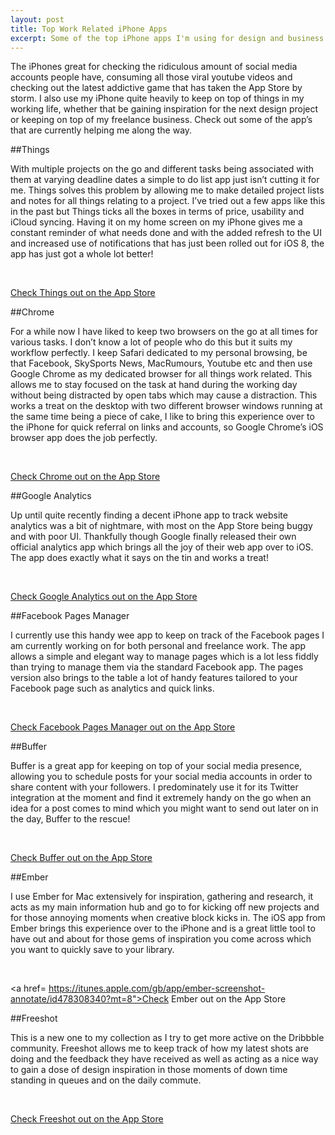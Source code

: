 ```yaml
---
layout: post
title: Top Work Related iPhone Apps
excerpt: Some of the top iPhone apps I'm using for design and business purposes.
---
```


The iPhones great for checking the ridiculous amount of social media accounts people have, consuming all those viral youtube videos and checking out the latest addictive game that has taken the App Store by storm. I also use my iPhone quite heavily to keep on top of things in my working life, whether that be gaining inspiration for the next design project or keeping on top of my freelance business. Check out some of the app’s that are currently helping me along the way.

##Things

With multiple projects on the go and different tasks being associated with them at varying deadline dates a simple to do list app just isn’t cutting it for me. Things solves this problem by allowing me to make detailed project lists and notes for all things relating to a project. I’ve tried out a few apps like this in the past but Things ticks all the boxes in terms of price, usability and iCloud syncing. Having it on my home screen on my iPhone gives me a constant reminder of what needs done and with the added refresh to the UI and increased use of notifications that has just been rolled out for iOS 8, the app has just got a whole lot better!

<figure class="half">
	<img src="/assets/imgs/oct14/things1.jpeg" alt="">
	<img src="/assets/imgs/oct14/things2.jpeg" alt="">
</figure>

<a href="https://itunes.apple.com/en/app/things/id284971781?mt=8">Check Things out on the App Store</a>

##Chrome

For a while now I have liked to keep two browsers on the go at all times for various tasks. I don’t know a lot of people who do this but it suits my workflow perfectly. I keep Safari dedicated to my personal browsing, be that Facebook, SkySports News, MacRumours, Youtube etc and then use Google Chrome as my dedicated browser for all things work related. This allows me to stay focused on the task at hand during the working day without being distracted by open tabs which may cause a distraction. This works a treat on the desktop with two different browser windows running at the same time being a piece of cake, I like to bring this experience over to the iPhone for quick referral on links and accounts, so Google Chrome’s iOS browser app does the job perfectly.


<figure class="half">
	<img src="/assets/imgs/oct14/chrome1.jpeg" alt="">
	<img src="/assets/imgs/oct14/chrome2.jpeg" alt="">
</figure>

<a href="https://itunes.apple.com/gb/app/chrome-web-browser-by-google/id535886823?mt=8">Check Chrome out on the App Store</a>

##Google Analytics

Up until quite recently finding a decent iPhone app to track website analytics was a bit of nightmare, with most on the App Store being buggy and with poor UI. Thankfully though Google finally released their own official analytics app which brings all the joy of their web app over to iOS. The app does exactly what it says on the tin and works a treat!

<figure class="half">
	<img src="/assets/imgs/oct14/analytics1.jpeg" alt="">
	<img src="/assets/imgs/oct14/analytics2.jpeg" alt="">
</figure>

<a href="https://itunes.apple.com/gb/app/google-analytics/id881599038?mt=8">Check Google Analytics out on the App Store</a>

##Facebook Pages Manager

I currently use this handy wee app to keep on track of the Facebook pages I am currently working on for both personal and freelance work. The app allows a simple and elegant way to manage pages which is a lot less fiddly than trying to manage them via the standard Facebook app. The pages version also brings to the table a lot of handy features tailored to your Facebook page such as analytics and quick links.

<figure class="half">
	<img src="/assets/imgs/oct14/pages1.jpeg" alt="">
	<img src="/assets/imgs/oct14/pages2.jpeg" alt="">
</figure>

<a href="https://itunes.apple.com/gb/app/facebook-pages-manager/id514643583?mt=8">Check Facebook Pages Manager out on the App Store</a>

##Buffer

Buffer is a great app for keeping on top of your social media presence, allowing you to schedule posts for your social media accounts in order to share content with your followers. I predominately use it for its Twitter integration at the moment and find it extremely handy on the go when an idea for a post comes to mind which you might want to send out later on in the day, Buffer to the rescue!

<figure class="half">
	<img src="/assets/imgs/oct14/buffer1.jpeg" alt="">
	<img src="/assets/imgs/oct14/buffer2.jpeg" alt="">
</figure>

<a href="https://itunes.apple.com/gb/app/buffer-for-social-media-twitter/id490474324?mt=8">Check Buffer out on the App Store</a>

##Ember

I use Ember for Mac extensively for inspiration, gathering and research, it acts as my main information hub and go to for kicking off new projects and for those annoying moments when creative block kicks in. The iOS app from Ember brings this experience over to the iPhone and is a great little tool to have out and about for those gems of inspiration you come across which you want to quickly save to your library.

<figure class="half">
	<img src="/assets/imgs/oct14/ember1.jpeg" alt="">
	<img src="/assets/imgs/oct14/ember2.jpeg" alt="">
</figure>

<a href= https://itunes.apple.com/gb/app/ember-screenshot-annotate/id478308340?mt=8">Check Ember out on the App Store</a>

##Freeshot

This is a new one to my collection as I try to get more active on the Dribbble community. Freeshot allows me to keep track of how my latest shots are doing and the feedback they have received as well as acting as a nice way to gain a dose of design inspiration in those moments of down time standing in queues and on the daily commute.

<figure class="half">
	<img src="/assets/imgs/oct14/freeshot1.jpeg" alt="">
	<img src="/assets/imgs/oct14/freeshot2.jpeg" alt="">
</figure>

<a href="https://itunes.apple.com/gb/app/freeshot-dribbble-client/id713708907?mt=8">Check Freeshot out on the App Store</a>

